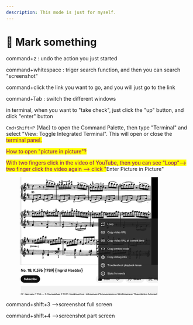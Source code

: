 ```yaml
---
description: This mode is just for myself.
---
```


# 🙉 Mark something

command+z : undo the action you just started

command+whitespace : triger search function, and then you can search "screenshot"

command+click the link you want to go, and you will just go to the link

command+Tab : switch the different windows

in terminal, when you want to "take check", just click the "up" button, and click "enter" button

`Cmd+Shift+P` (Mac) to open the Command Palette, then type "Terminal" and select "View: Toggle Integrated Terminal". This will open or close the <mark style="color:purple;">terminal panel.</mark>

<mark style="color:purple;">How to open "picture in picture"?</mark>

<mark style="color:purple;">With two fingers click in the video of YouTube, then you can see "Loop"--> two finger click the video again --> click "</mark>Enter Picture in Picture"

<figure><img src=".gitbook/assets/Screenshot 2023-06-09 at 12.24.37 am.png" alt="" width="375"><figcaption></figcaption></figure>

command+shift+3 -->screenshot full screen

command+shift+4 -->screenshot part screen
